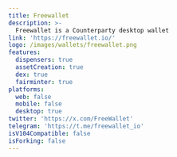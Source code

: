 ```yaml
---
title: Freewallet
description: >-
  Freewallet is a Counterparty desktop wallet
link: 'https://freewallet.io/'
logo: /images/wallets/freewallet.png
features:
  dispensers: true
  assetCreation: true
  dex: true
  fairminter: true
platforms:
  web: false
  mobile: false
  desktop: true
twitter: 'https://x.com/FreeWallet'
telegram: 'https://t.me/freewallet_io'
isV104Compatible: false
isForking: false
---
```

